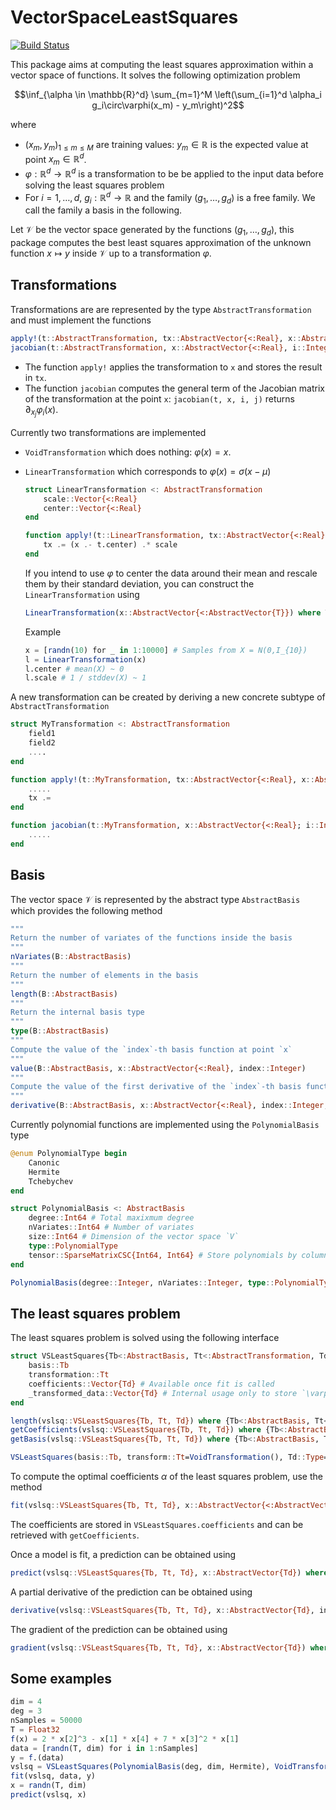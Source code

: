 # VectorSpaceLeastSquares

[![Build Status](https://github.com/jlelong/VectorSpaceLeastSquares.jl/actions/workflows/CI.yml/badge.svg?branch=main)](https://github.com/jlelong/VectorSpaceLeastSquares.jl/actions/workflows/CI.yml?query=branch%3Amain)

This package aims at computing the least squares approximation within a vector space of functions. It solves the following optimization problem

$$\inf_{\alpha \in \mathbb{R}^d} \sum_{m=1}^M \left(\sum_{i=1}^d \alpha_i g_i\circ\varphi(x_m) - y_m\right)^2$$

where

- $(x_m, y_m)_{1 \le m \le M}$ are training values: $y_m \in \mathbb{R}$ is the expected value at point $x_m \in \mathbb{R}^d$.
- $\varphi: \mathbb{R}^d \to \mathbb{R}^d$ is a transformation to be be applied to the input data before solving the least squares problem
- For $i = 1, \dots, d$, $g_i : \mathbb{R}^d \to \mathbb{R}$ and the family $(g_1, \dots, g_d)$ is a free family. We call the family a basis in the following.

Let $\mathcal{V}$ be the vector space generated by the functions $(g_1, \dots, g_d)$, this package computes the best least squares approximation of the unknown function $x \longmapsto y$ inside $\mathcal{V}$ up to a transformation $\varphi$.

## Transformations

Transformations are are represented by the type `AbstractTransformation` and must implement the functions

```julia
apply!(t::AbstractTransformation, tx::AbstractVector{<:Real}, x::AbstractVector{<:Real})
jacobian(t::AbstractTransformation, x::AbstractVector{<:Real}, i::Integer, j::Integer)
```

- The function `apply!` applies the transformation to `x` and stores the result in `tx`.
- The function `jacobian` computes the general term of the Jacobian matrix of the transformation at the point `x`: `jacobian(t, x, i, j)` returns $\partial_{x_j} \varphi_i(x)$.

Currently two transformations are implemented

- `VoidTransformation` which does nothing: $\varphi(x) = x$.
- `LinearTransformation` which corresponds to $\varphi(x) = \sigma (x - \mu)$

    ```julia
    struct LinearTransformation <: AbstractTransformation
        scale::Vector{<:Real}
        center::Vector{<:Real}
    end

    function apply!(t::LinearTransformation, tx::AbstractVector{<:Real}, x::AbstractVector{<:Real})
        tx .= (x .- t.center) .* scale
    end
    ````

    If you intend to use $\varphi$ to center the data around their mean and rescale them by their standard deviation, you can construct the `LinearTransformation` using

    ```julia
    LinearTransformation(x::AbstractVector{<:AbstractVector{T}}) where T<:Real
    ```

    Example

    ```julia
    x = [randn(10) for _ in 1:10000] # Samples from X = N(0,I_{10})
    l = LinearTransformation(x)
    l.center # mean(X) ~ 0
    l.scale # 1 / stddev(X) ~ 1
    ```

A new transformation can be created by deriving a new concrete subtype of `AbstractTransformation`

```julia
struct MyTransformation <: AbstractTransformation
    field1
    field2
    ....
end

function apply!(t::MyTransformation, tx::AbstractVector{<:Real}, x::AbstractVector{<:Real})
    .....
    tx .=
end

function jacobian(t::MyTransformation, x::AbstractVector{<:Real}; i::Integer, j::Integer)
    .....
end
```

## Basis

The vector space $\mathcal{V}$ is represented by the abstract type `AbstractBasis` which provides the following method

```julia
"""
Return the number of variates of the functions inside the basis
"""
nVariates(B::AbstractBasis)
"""
Return the number of elements in the basis
"""
length(B::AbstractBasis)
"""
Return the internal basis type
"""
type(B::AbstractBasis)
"""
Compute the value of the `index`-th basis function at point `x`
"""
value(B::AbstractBasis, x::AbstractVector{<:Real}, index::Integer)
"""
Compute the value of the first derivative of the `index`-th basis function w.r.t to the `derivativeIndex` variate at point `x`
"""
derivative(B::AbstractBasis, x::AbstractVector{<:Real}, index::Integer, derivativeIndex::Integer)
```

Currently polynomial functions are implemented using the `PolynomialBasis` type

```julia
@enum PolynomialType begin
    Canonic
    Hermite
    Tchebychev
end

struct PolynomialBasis <: AbstractBasis
    degree::Int64 # Total maxixmum degree
    nVariates::Int64 # Number of variates
    size::Int64 # Dimension of the vector space `V`
    type::PolynomialType
    tensor::SparseMatrixCSC{Int64, Int64} # Store polynomials by column
end

PolynomialBasis(degree::Integer, nVariates::Integer, type::PolynomialType)
```

## The least squares problem

The least squares problem is solved using the following interface

```julia
struct VSLeastSquares{Tb<:AbstractBasis, Tt<:AbstractTransformation, Td<:Real}
    basis::Tb
    transformation::Tt
    coefficients::Vector{Td} # Available once fit is called
    _transformed_data::Vector{Td} # Internal usage only to store `\varphi(x)`
end

length(vslsq::VSLeastSquares{Tb, Tt, Td}) where {Tb<:AbstractBasis, Tt<:AbstractTransformation, Td<:Real}
getCoefficients(vslsq::VSLeastSquares{Tb, Tt, Td}) where {Tb<:AbstractBasis, Tt<:AbstractTransformation, Td<:Real}
getBasis(vslsq::VSLeastSquares{Tb, Tt, Td}) where {Tb<:AbstractBasis, Tt<:AbstractTransformation, Td<:Real}

VSLeastSquares(basis::Tb, transform::Tt=VoidTransformation(), Td::Type=Float64)
```

To compute the optimal coefficients $\alpha$ of the least squares problem, use the method

```julia
fit(vslsq::VSLeastSquares{Tb, Tt, Td}, x::AbstractVector{<:AbstractVector{Td}}, y::AbstractVector{Td}) where {Tb<:AbstractBasis, Tt<:AbstractTransformation, Td<:Real}
```

The coefficients are stored in `VSLeastSquares.coefficients` and can be retrieved with `getCoefficients`.

Once a model is fit, a prediction can be obtained using

```julia
predict(vslsq::VSLeastSquares{Tb, Tt, Td}, x::AbstractVector{Td}) where {Tb<:AbstractBasis, Tt<:AbstractTransformation, Td<:Real}
```

A partial derivative of the prediction can be obtained using

```julia
derivative(vslsq::VSLeastSquares{Tb, Tt, Td}, x::AbstractVector{Td}, index::Integer) where {Tb<:AbstractBasis, Tt<:AbstractTransformation, Td<:Real}
````

The gradient of the prediction can be obtained using

```julia
gradient(vslsq::VSLeastSquares{Tb, Tt, Td}, x::AbstractVector{Td}) where {Tb<:AbstractBasis, Tt<:AbstractTransformation, Td<:Real}
```

## Some examples

```julia
dim = 4
deg = 3
nSamples = 50000
T = Float32
f(x) = 2 * x[2]^3 - x[1] * x[4] + 7 * x[3]^2 * x[1]
data = [randn(T, dim) for i in 1:nSamples]
y = f.(data)
vslsq = VSLeastSquares(PolynomialBasis(deg, dim, Hermite), VoidTransformation(), T)
fit(vslsq, data, y)
x = randn(T, dim)
predict(vslsq, x)
```
